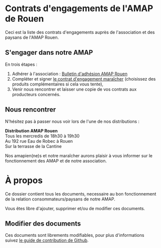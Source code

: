 # Contrats d'engagements de l'AMAP de Rouen

Ceci est la liste des contrats d'engagements auprès de l'association et des paysans de l'AMAP Rouen.

## S'engager dans notre AMAP
En trois étapes :

 1. Adhérer à l'association : [Bulletin d'adhésion AMAP Rouen](bulletin-adhesion-amap-rouen)
 2. Compléter et signer [le contrat d'engagement maraîcher](/contrat-legumes-amap-rouen) (choisissez des produits complémentaires si cela vous tente),
 3. Venir nous rencontrer et laisser une copie de vos contrats aux producteurs concernés.

##  Nous rencontrer
N'hésitez pas à passer nous voir lors de l'une de nos distributions :

**Distribution AMAP Rouen**  
Tous les mercredis de 18h30 à 19h30  
Au 192 rue Eau de Robec à Rouen  
Sur la terrasse de la Cantine

Nos amapien(ne)s et notre maraîcher aurons plaisir à vous informer sur le fonctionnement des AMAP et de notre association.

# À propos
Ce dossier contient tous les documents, necessaire au bon fonctionnement de la relation consommateurs/paysans de notre AMAP.

Vous êtes libre d'ajouter, supprimer et/ou de modifier ces documents.

## Modifier des documents
Ces documents sont librements modifiables, pour plus d'informations suivez [le guide de contribution de Github](https://guides.github.com/activities/contributing-to-open-source/).
